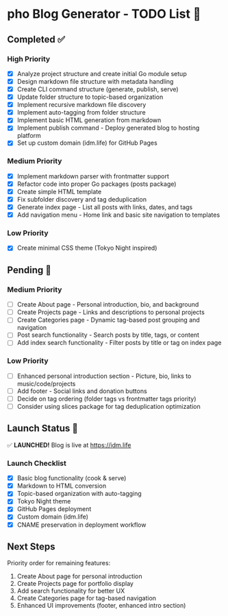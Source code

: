 # pho Blog Generator - TODO List 🍜

## Completed ✅

### High Priority
- [x] Analyze project structure and create initial Go module setup
- [x] Design markdown file structure with metadata handling
- [x] Create CLI command structure (generate, publish, serve)
- [x] Update folder structure to topic-based organization
- [x] Implement recursive markdown file discovery
- [x] Implement auto-tagging from folder structure
- [x] Implement basic HTML generation from markdown
- [x] Implement publish command - Deploy generated blog to hosting platform
- [x] Set up custom domain (idm.life) for GitHub Pages

### Medium Priority
- [x] Implement markdown parser with frontmatter support
- [x] Refactor code into proper Go packages (posts package)
- [x] Create simple HTML template
- [x] Fix subfolder discovery and tag deduplication
- [x] Generate index page - List all posts with links, dates, and tags
- [x] Add navigation menu - Home link and basic site navigation to templates

### Low Priority
- [x] Create minimal CSS theme (Tokyo Night inspired)

## Pending 📝

### Medium Priority
- [ ] Create About page - Personal introduction, bio, and background
- [ ] Create Projects page - Links and descriptions to personal projects
- [ ] Create Categories page - Dynamic tag-based post grouping and navigation
- [ ] Post search functionality - Search posts by title, tags, or content
- [ ] Add index search functionality - Filter posts by title or tag on index page

### Low Priority
- [ ] Enhanced personal introduction section - Picture, bio, links to music/code/projects
- [ ] Add footer - Social links and donation buttons
- [ ] Decide on tag ordering (folder tags vs frontmatter tags priority)
- [ ] Consider using slices package for tag deduplication optimization

## Launch Status 🚀

✅ **LAUNCHED!** Blog is live at https://idm.life

### Launch Checklist
- [x] Basic blog functionality (cook & serve)
- [x] Markdown to HTML conversion
- [x] Topic-based organization with auto-tagging
- [x] Tokyo Night theme
- [x] GitHub Pages deployment
- [x] Custom domain (idm.life)
- [x] CNAME preservation in deployment workflow

## Next Steps

Priority order for remaining features:
1. Create About page for personal introduction
2. Create Projects page for portfolio display
3. Add search functionality for better UX
4. Create Categories page for tag-based navigation
5. Enhanced UI improvements (footer, enhanced intro section)